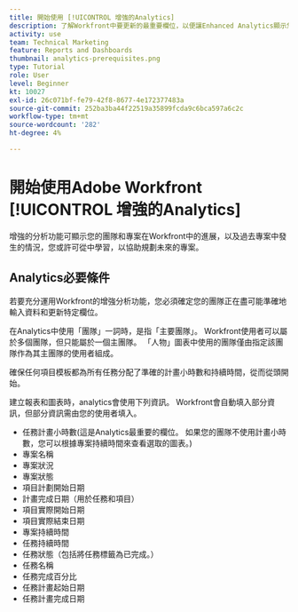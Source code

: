 ```yaml
---
title: 開始使用 [!UICONTROL 增強的Analytics]
description: 了解Workfront中要更新的最重要欄位，以便讓Enhanced Analytics顯示您的團隊和專案在Workfront中的進展。
activity: use
team: Technical Marketing
feature: Reports and Dashboards
thumbnail: analytics-prerequisites.png
type: Tutorial
role: User
level: Beginner
kt: 10027
exl-id: 26c071bf-fe79-42f8-8677-4e172377483a
source-git-commit: 252ba3ba44f22519a35899fcda9c6bca597a6c2c
workflow-type: tm+mt
source-wordcount: '282'
ht-degree: 4%

---
```


# 開始使用Adobe Workfront [!UICONTROL 增強的Analytics]

增強的分析功能可顯示您的團隊和專案在Workfront中的進展，以及過去專案中發生的情況，您或許可從中學習，以協助規劃未來的專案。

## Analytics必要條件

若要充分運用Workfront的增強分析功能，您必須確定您的團隊正在盡可能準確地輸入資料和更新特定欄位。

在Analytics中使用「團隊」一詞時，是指「主要團隊」。 Workfront使用者可以屬於多個團隊，但只能屬於一個主團隊。 「人物」圖表中使用的團隊僅由指定該團隊作為其主團隊的使用者組成。

確保任何項目模板都為所有任務分配了準確的計畫小時數和持續時間，從而從頭開始。

建立報表和圖表時，analytics會使用下列資訊。 Workfront會自動填入部分資訊，但部分資訊需由您的使用者填入。

* 任務計畫小時數(這是Analytics最重要的欄位。 如果您的團隊不使用計畫小時數，您可以根據專案持續時間來查看選取的圖表。)
* 專案名稱
* 專案狀況
* 專案狀態
* 項目計劃開始日期
* 計畫完成日期（用於任務和項目）
* 項目實際開始日期
* 項目實際結束日期
* 專案持續時間
* 任務持續時間
* 任務狀態（包括將任務標籤為已完成。）
* 任務名稱
* 任務完成百分比
* 任務計畫起始日期
* 任務計畫完成日期
